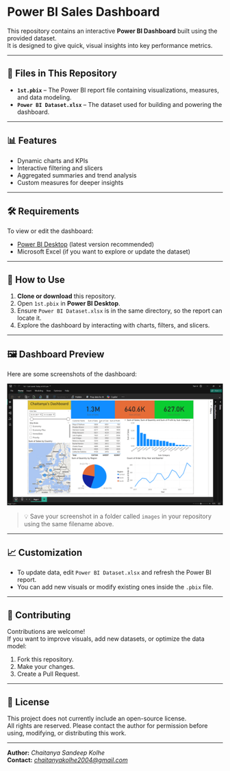 # Power BI Sales Dashboard

This repository contains an interactive **Power BI Dashboard** built using the provided dataset.  
It is designed to give quick, visual insights into key performance metrics.

---

## 📂 Files in This Repository
- **`1st.pbix`** – The Power BI report file containing visualizations, measures, and data modeling.
- **`Power BI Dataset.xlsx`** – The dataset used for building and powering the dashboard.

---

## 📊 Features
- Dynamic charts and KPIs
- Interactive filtering and slicers
- Aggregated summaries and trend analysis
- Custom measures for deeper insights

---

## 🛠 Requirements
To view or edit the dashboard:
- [Power BI Desktop](https://powerbi.microsoft.com/desktop/) (latest version recommended)
- Microsoft Excel (if you want to explore or update the dataset)

---

## 🚀 How to Use
1. **Clone or download** this repository.
2. Open `1st.pbix` in **Power BI Desktop**.
3. Ensure `Power BI Dataset.xlsx` is in the same directory, so the report can locate it.
4. Explore the dashboard by interacting with charts, filters, and slicers.

---

## 🖼 Dashboard Preview
Here are some screenshots of the dashboard:

![Dashboard Overview](dashboard-overview.png)

> 💡 Save your screenshot in a folder called `images` in your repository using the same filename above.

---

## 📈 Customization
- To update data, edit `Power BI Dataset.xlsx` and refresh the Power BI report.
- You can add new visuals or modify existing ones inside the `.pbix` file.

---

## 🤝 Contributing
Contributions are welcome!  
If you want to improve visuals, add new datasets, or optimize the data model:
1. Fork this repository.
2. Make your changes.
3. Create a Pull Request.

---

## 📜 License
This project does not currently include an open-source license.  
All rights are reserved. Please contact the author for permission before using, modifying, or distributing this work.

---

**Author:** *Chaitanya Sandeep Kolhe*  
**Contact:** *chaitanyakolhe2004@gmail.com*
